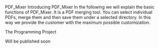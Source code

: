 PDF_Mixer
Introducing PDF_Mixer
In the following we will explain the basic functions of PDF_Mixer. It is a PDF merging tool. You can select individual PDFs, merge them and then save them under a selected directory. 
In this way we provide the customer with the maximum possible customization.


The Programming Project

Will be published soon
